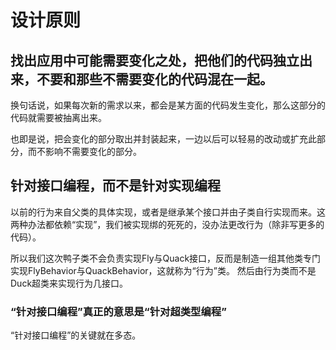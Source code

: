 # 设计原则
## 找出应用中可能需要变化之处，把他们的代码独立出来，不要和那些不需要变化的代码混在一起。

换句话说，如果每次新的需求以来，都会是某方面的代码发生变化，那么这部分的代码就需要被抽离出来。

也即是说，把会变化的部分取出并封装起来，一边以后可以轻易的改动或扩充此部分，而不影响不需要变化的部分。


## 针对接口编程，而不是针对实现编程  
以前的行为来自父类的具体实现，或者是继承某个接口并由子类自行实现而来。这两种办法都依赖“实现”，我们被实现绑的死死的，没办法更改行为（除非写更多的代码）。

所以我们这次鸭子类不会负责实现Fly与Quack接口，反而是制造一组其他类专门实现FlyBehavior与QuackBehavior，这就称为“行为”类。
然后由行为类而不是Duck超类来实现行为几接口。

### “针对接口编程”真正的意思是“针对超类型编程”

“针对接口编程”的关键就在多态。
